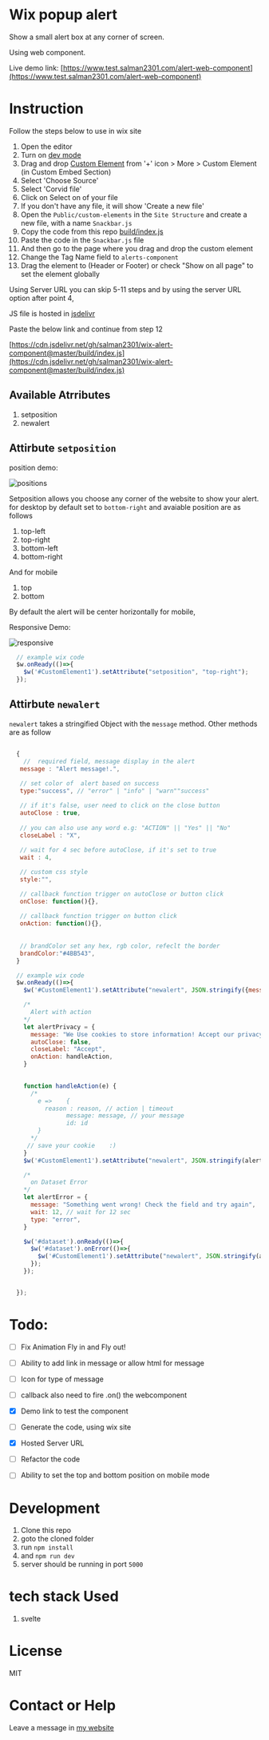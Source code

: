 #  Wix popup alert
  
  Show a small alert box at any corner of screen.

  Using web component. 
  
  Live demo link: [https://www.test.salman2301.com/alert-web-component](https://www.test.salman2301.com/alert-web-component)


# Instruction
  Follow the steps below to use in wix site
  1. Open the editor
  2. Turn on [dev mode](https://support.wix.com/en/article/about-corvid-by-wix#to-enable-corvid-on-your-site)
  3. Drag and drop [Custom Element](https://support.wix.com/en/article/corvid-about-custom-elements-8253009) from '+' icon > More > Custom Element (in Custom Embed Section)
  4. Select 'Choose Source'
  5. Select 'Corvid file'
  6. Click on Select on of your file
  7. If you don't have any file, it will show 'Create a new file'
  8. Open the `Public/custom-elements` in the `Site Structure` and create a new file, with a name `Snackbar.js`
  9. Copy the code from this repo [build/index.js](build/index.js)
  10. Paste the code in the `Snackbar.js` file
  11. And then go to the page where you drag and drop the custom element
  12. Change the Tag Name field to `alerts-component`
  13. Drag the element to (Header or Footer) or check "Show on all page" to set the element globally 

  Using Server URL
   you can skip 5-11 steps and by using the server URL option after point 4,

   JS file is hosted in [jsdelivr](https://www.jsdelivr.com/)

   Paste the below link and continue from step 12

   [https://cdn.jsdelivr.net/gh/salman2301/wix-alert-component@master/build/index.js](https://cdn.jsdelivr.net/gh/salman2301/wix-alert-component@master/build/index.js)

## Available Atrributes
  1. setposition
  2. newalert

## Attirbute `setposition`

  position demo:

  ![positions](/readmeDoc/position.gif)
  
  Setposition allows you choose any corner of the website to show your alert. for desktop by default set to `bottom-right` and avaiable position are as follows

  1. top-left
  2. top-right
  3. bottom-left
  4. bottom-right

  And for mobile
  1. top
  2. bottom

  By default the alert will be center horizontally for mobile, 

  Responsive Demo:

  ![responsive](/readmeDoc/responsive.gif)


  ```js
    // example wix code
    $w.onReady(()=>{
      $w('#CustomElement1').setAttribute("setposition", "top-right");
    });

  ```

## Attirbute `newalert`
  `newalert` takes a stringified Object with the `message` method.
  Other methods are as follow

```js

  {
    //  required field, message display in the alert
   message : "Alert message!.",
   
   // set color of  alert based on success
   type:"success", // "error" | "info" | "warn""success" 

   // if it's false, user need to click on the close button
   autoClose : true,
   
   // you can also use any word e.g: "ACTION" || "Yes" || "No"
   closeLabel : "X", 
   
   // wait for 4 sec before autoClose, if it's set to true
   wait : 4,

   // custom css style
   style:"", 

   // callback function trigger on autoClose or button click
   onClose: function(){},
   
   // callback function trigger on button click
   onAction: function(){}, 
   
   
   // brandColor set any hex, rgb color, refeclt the border
   brandColor:"#4BB543",
  }

```

```js
  // example wix code
  $w.onReady(()=>{
    $w('#CustomElement1').setAttribute("newalert", JSON.stringify({message: "hello world!"}));

```

```js
    /*
      Alert with action
    */
    let alertPrivacy = {
      message: "We Use cookies to store information! Accept our privacy policy!",
      autoClose: false,
      closeLabel: "Accept",
      onAction: handleAction,
    }

    
    function handleAction(e) {
      /*
        e => 	{
          reason : reason, // action | timeout
			    message: message, // your message
			    id: id
        }
      */
     // save your cookie	:)
    }
    $w('#CustomElement1').setAttribute("newalert", JSON.stringify(alertPrivacy));
```

```js
    /*
      on Dataset Error
    */
    let alertError = {
      message: "Something went wrong! Check the field and try again",
      wait: 12, // wait for 12 sec
      type: "error",
    }

    $w('#dataset').onReady(()=>{
      $w('#dataset').onError(()=>{
        $w('#CustomElement1').setAttribute("newalert", JSON.stringify(alertError));
      });
    });


  });
```

# Todo:
- [ ] Fix Animation Fly in and Fly out!
- [ ] Ability to add link in message or allow html for message
- [ ] Icon for type of message
- [ ] callback also need to fire .on() the webcomponent
- [x] Demo link to test the component
- [ ] Generate the code, using wix site
- [x] Hosted Server URL
- [ ] Refactor the code
- [ ] Ability to set the top and bottom position on mobile mode


  
# Development
1. Clone this repo
2. goto the cloned folder
3. run `npm install`
4. and `npm run dev`
5. server should be running in port `5000`

# tech stack Used
1. svelte

# License
MIT

# Contact or Help
Leave a message in [my website](https://salman2301.com)
